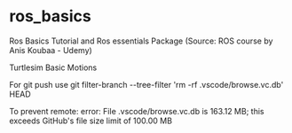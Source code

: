 # ros_basics
Ros Basics Tutorial and Ros essentials Package  (Source: ROS course by Anis Koubaa - Udemy)


Turtlesim Basic Motions 

For git push use 
git filter-branch --tree-filter 'rm -rf .vscode/browse.vc.db' HEAD 
 
To prevent 
remote: error: File .vscode/browse.vc.db is 163.12 MB; this exceeds GitHub's file size limit of 100.00 MB